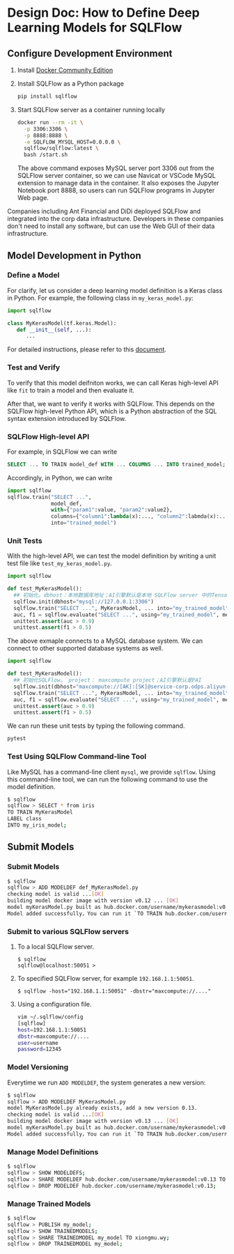 # Design Doc: How to Define Deep Learning Models for SQLFlow

## Configure Development Environment

1. Install [Docker Community Edition](https://docs.docker.com/install/)

2. Install SQLFlow as a Python package

   ```bash
   pip install sqlflow
   ```

3. Start SQLFlow server as a container running locally

   ```bash
   docker run --rm -it \
     -p 3306:3306 \
     -p 8888:8888 \
     -e SQLFLOW_MYSQL_HOST=0.0.0.0 \
	 sqlflow/sqlflow:latest \
     bash /start.sh
   ```

   The above command exposes MySQL server port 3306 out from the
   SQLFlow server container, so we can use Navicat or VSCode MySQL
   extension to manage data in the container.  It also exposes the
   Jupyter Notebook port 8888, so users can run SQLFlow programs in
   Jupyter Web page.

Companies including Ant Financial and DiDi deployed SQLFlow and
integrated into the corp data infrastructure.  Developers in these
companies don't need to install any software, but can use the Web GUI
of their data infrastructure.

## Model Development in Python

### Define a Model

For clarify, let us consider a deep learning model definition is a
Keras class in Python.  For example, the following class in
`my_keras_model.py`:

```python
import sqlflow

class MyKerasModel(tf.keras.Model):
   def __init__(self, ...):
      ...
```

For detailed instructions, please refer to this
[document](https://github.com/sql-machine-learning/models/blob/develop/doc/customized%2Bmodel.md).

### Test and Verify

To verify that this model deifniton works, we can call Keras
high-level API like `fit` to train a model and then evaluate it.

After that, we want to verify it works with SQLFlow.  This depends on
the SQLFlow high-level Python API, which is a Python abstraction of
the SQL syntax extension introduced by SQLFlow.

### SQLFlow High-level API

For example, in SQLFlow we can write

```sql
SELECT ... TO TRAIN model_def WITH ... COLUMNS ... INTO trained_model;
```

Accordingly, in Python, we can write

```python
import sqlflow
sqlflow.train("SELECT ...",
              model_def,
              with={"param1":value, "param2":value2},
			  columns={"column1":lambda(x):..., "column2":labmda(x):...},
			  into="trained_model")
```

### Unit Tests

With the high-level API, we can test the model definition by writing a
unit test file like `test_my_keras_model.py`.

```python
import sqlflow

def test_MyKerasModel():
  ## 初始化。dbhost：本地数据库地址；AI引擎默认是本地 SQLFlow server 中的TensorFlow, XGBoost等
  sqlflow.init(dbhost="mysql://127.0.0.1:3306")
  sqlflow.train("SELECT ...", MyKerasModel, ... into="my_trained_model")
  auc, f1 = sqlflow.evaluate("SELECT ...", using="my_trained_model", metric=["AUC", "F1"])
  unittest.assert(auc > 0.9)
  unittest.assert(f1 > 0.5)
```

The above exmaple connects to a MySQL database system.  We can connect
to other supported database systems as well.

```python
import sqlflow

def test_MyKerasModel():
  ## 初始化SQLFlow。 project： maxcompute project；AI引擎默认是PAI
  sqlflow.init(dbhost="maxcompute://[AK]:[SK]@service-corp.odps.aliyun-inc.com/api?curr_project=alifin_jtest_dev&scheme=http")
  sqlflow.train("SELECT ...", MyKerasModel, ... into="my_trained_model")
  auc, f1 = sqlflow.evaluate("SELECT ...", using="my_trained_model", metric=["AUC", "F1"])
  unittest.assert(auc > 0.9)
  unittest.assert(f1 > 0.5)
```

We can run these unit tests by typing the following command.

```bash
pytest
```

### Test Using SQLFlow Command-line Tool

Like MySQL has a command-line client `mysql`, we provide `sqlflow`.
Using this command-line tool, we can run the following command to use
the model definition.

```bash
$ sqlflow
sqlflow > SELECT * from iris
TO TRAIN MyKerasModel
LABEL class
INTO my_iris_model;
```

## Submit Models


### Submit Models

```bash
$ sqlflow
sqlflow > ADD MODELDEF def_MyKerasModel.py
checking model is valid ...[OK]
building model docker image with version v0.12 ... [OK]
model myKerasModel.py built as hub.docker.com/username/mykerasmodel:v0.12 on localhost:50051
Model added successfully，You can run it `TO TRAIN hub.docker.com/username/mykerasmodel:v0.12/MyKerasModel`
```

### Submit to various SQLFlow servers

1. To a local SQLFlow server.

    ```text
	$ sqlflow
	sqlflow@localhost:50051 >
	```

2. To specified SQLFlow server, for example `192.168.1.1:50051`.

    ```text
	$ sqlflow -host="192.168.1.1:50051" -dbstr="maxcompute://...."
	```

3. Using a configuration file.

   ```bash
   vim ~/.sqlflow/config
   [sqlflow]
   host=192.168.1.1:50051
   dbstr=maxcompute://....
   user=username
   password=12345
   ```

### Model Versioning

Everytime we run `ADD MODELDEF`, the system generates a new version:

```bash
$ sqlflow
sqlflow > ADD MODELDEF MyKerasModel.py
model MyKerasModel.py already exists, add a new version 0.13.
checking model is valid ...[OK]
building model docker image with version v0.13 ... [OK]
model myKerasModel.py built as hub.docker.com/username/mykerasmodel:v0.13 on localhost:50051
Model added successfully，You can run it `TO TRAIN hub.docker.com/username/mykerasmodel:v0.13/MyKerasModel`
```

### Manage Model Definitions

```bash
$ sqlflow
sqlflow > SHOW MODELDEFS;
sqlflow > SHARE MODELDEF hub.docker.com/username/mykerasmodel:v0.13 TO xiongmu.wy;
sqlflow > DROP MODELDEF hub.docker.com/username/mykerasmodel:v0.13;
```

### Manage Trained Models

```Bash
$ sqlflow
sqlflow > PUBLISH my_model;
sqlflow > SHOW TRAINEDMODELS;
sqlflow > SHARE TRAINEDMODEL my_model TO xiongmu.wy;
sqlflow > DROP TRAINEDMODEL my_model;
```
